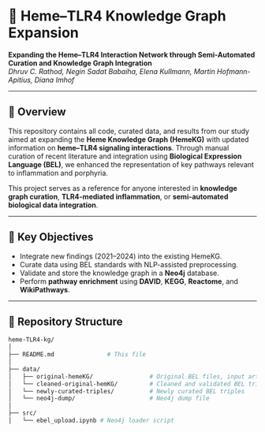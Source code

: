 # 🧬 Heme–TLR4 Knowledge Graph Expansion

**Expanding the Heme–TLR4 Interaction Network through Semi-Automated Curation and Knowledge Graph Integration**  
*Dhruv C. Rathod, Negin Sadat Babaiha, Elena Kullmann, Martin Hofmann-Apitius, Diana Imhof*

---

## 📖 Overview

This repository contains all code, curated data, and results from our study aimed at expanding the **Heme Knowledge Graph (HemeKG)** with updated information on **heme–TLR4 signaling interactions**. Through manual curation of recent literature and integration using **Biological Expression Language (BEL)**, we enhanced the representation of key pathways relevant to inflammation and porphyria.

This project serves as a reference for anyone interested in **knowledge graph curation**, **TLR4-mediated inflammation**, or **semi-automated biological data integration**.

---

## 🧠 Key Objectives

- Integrate new findings (2021–2024) into the existing HemeKG.
- Curate data using BEL standards with NLP-assisted preprocessing.
- Validate and store the knowledge graph in a **Neo4j** database.
- Perform **pathway enrichment** using **DAVID**, **KEGG**, **Reactome**, and **WikiPathways**.

---

## 📁 Repository Structure

```bash
heme-TLR4-kg/
│
├── README.md               # This file
│
├── data/
│   ├── original-hemeKG/                # Original BEL files, input articles ([GitHub](https://github.com/hemekg))
│   └── cleaned-original-hemKG/         # Cleaned and validated BEL triples
│   └── newly-curated-triples/          # Newly curated BEL triples
│   └── neo4j-dump/                     # Neo4j dump file
│
├── src/
│   └── ebel_upload.ipynb # Neo4j loader script
